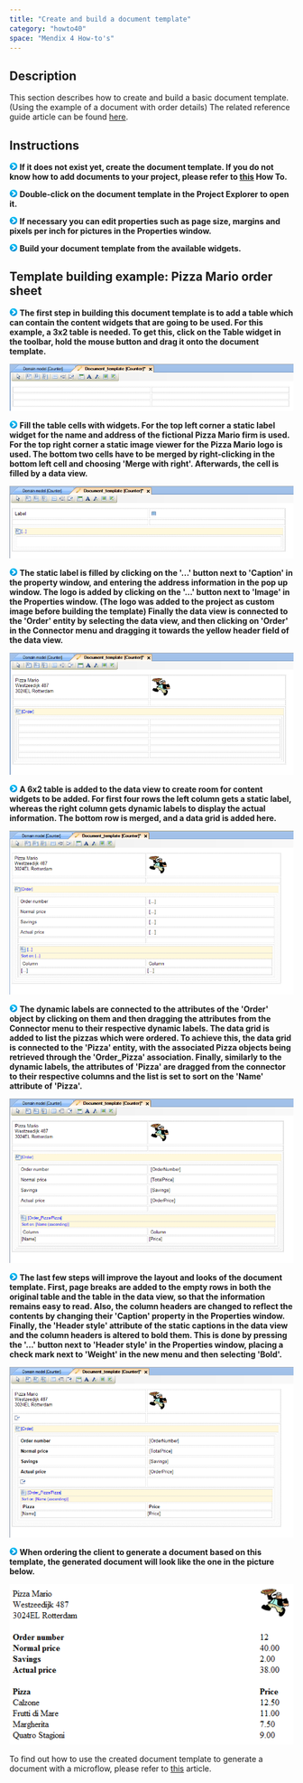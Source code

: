 ```yaml
---
title: "Create and build a document template"
category: "howto40"
space: "Mendix 4 How-to's"
---
```

## Description

This section describes how to create and build a basic document template. (Using the example of a document with order details) The related reference guide article can be found [here](https://world.mendix.com/pages/releaseview.action?pageId=9208532).

## Instructions

![](attachments/819203/917932.png) **If it does not exist yet, create the document template. If you do not know how to add documents to your project, please refer to [this](add-documents-to-a-module) How To.**

![](attachments/819203/917932.png) **Double-click on the document template in the Project Explorer to open it.**

![](attachments/819203/917932.png) **If necessary you can edit properties such as page size, margins and pixels per inch for pictures in the Properties window.**

![](attachments/819203/917932.png) **Build your document template from the available widgets.**

## Template building example: Pizza Mario order sheet

![](attachments/819203/917932.png) **The first step in building this document template is to add a table which can contain the content widgets that are going to be used. For this example, a 3x2 table is needed. To get this, click on the Table widget in the toolbar, hold the mouse button and drag it onto the document template.**

![](attachments/2621548/2752591.png)

![](attachments/819203/917932.png) **Fill the table cells with widgets. For the top left corner a static label widget for the name and address of the fictional Pizza Mario firm is used. For the top right corner a static image viewer for the Pizza Mario logo is used. The bottom two cells have to be merged by right-clicking in the bottom left cell and choosing 'Merge with right'. Afterwards, the cell is filled by a data view.**

![](attachments/2621548/2752590.png)

![](attachments/819203/917932.png) **The static label is filled by clicking on the '...' button next to 'Caption' in the property window, and entering the address information in the pop up window. The logo is added by clicking on the '...' button next to 'Image' in the Properties window. (The logo was added to the project as custom image before building the template) Finally the data view is connected to the 'Order' entity by selecting the data view, and then clicking on 'Order' in the Connector menu and dragging it towards the yellow header field of the data view.**

![](attachments/2621548/2752597.png)

![](attachments/819203/917932.png) **A 6x2 table is added to the data view to create room for content widgets to be added. For first four rows the left column gets a static label, whereas the right column gets dynamic labels to display the actual information. The bottom row is merged, and a data grid is added here.**

![](attachments/2621548/2752592.png)

![](attachments/819203/917932.png) **The dynamic labels are connected to the attributes of the 'Order' object by clicking on them and then dragging the attributes from the Connector menu to their respective dynamic labels. The data grid is added to list the pizzas which were ordered. To achieve this, the data grid is connected to the 'Pizza' entity, with the associated Pizza objects being retrieved through the 'Order_Pizza' association. Finally, similarly to the dynamic labels, the attributes of 'Pizza' are dragged from the connector to their respective columns and the list is set to sort on the 'Name' attribute of 'Pizza'.**

![](attachments/2621548/2752593.png)

![](attachments/819203/917932.png) **The last few steps will improve the layout and looks of the document template. First, page breaks are added to the empty rows in both the original table and the table in the data view, so that the information remains easy to read. Also, the column headers are changed to reflect the contents by changing their 'Caption' property in the Properties window. Finally, the 'Header style' attribute of the static captions in the data view and the column headers is altered to bold them. This is done by pressing the '...' button next to 'Header style' in the Properties window, placing a check mark next to 'Weight' in the new menu and then selecting 'Bold'.**

![](attachments/2621548/2752595.png)

![](attachments/819203/917932.png) **When ordering the client to generate a document based on this template, the generated document will look like the one in the picture below.**

![](attachments/2621548/2752596.png)

To find out how to use the created document template to generate a document with a microflow, please refer to [this](/howto25/Generate+documents+from+document+templates) article.

